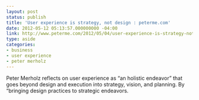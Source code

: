 ```yaml
---
layout: post
status: publish
title: 'User experience is strategy, not design : peterme.com'
date: 2012-05-12 05:13:57.000000000 -04:00
link: http://www.peterme.com/2012/05/04/user-experience-is-strategy-not-design/
type: aside
categories:
- business
- user experience
- peter merholz
---
```

Peter Merholz reflects on user experience as &#8220;an holistic endeavor&#8221; that goes beyond design and execution into strategy, vision, and planning. By &#8220;bringing design practices to strategic endeavors.